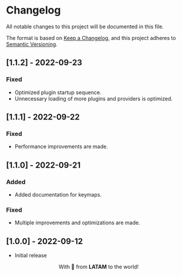# Changelog

All notable changes to this project will be documented in this file.

The format is based on [Keep a Changelog](https://keepachangelog.com/en/1.0.0/), and this project adheres to [Semantic Versioning](https://semver.org/spec/v2.0.0.html).

## [1.1.2] - 2022-09-23

### Fixed

- Optimized plugin startup sequence.
- Unnecessary loading of more plugins and providers is optimized.

## [1.1.1] - 2022-09-22

### Fixed

- Performance improvements are made.

## [1.1.0] - 2022-09-21

### Added

- Added documentation for keymaps.

### Fixed

- Multiple improvements and optimizations are made.

## [1.0.0] - 2022-09-12

- Initial release

<p align="center">With 💖 from <strong>LATAM</strong> to the world!</p>

